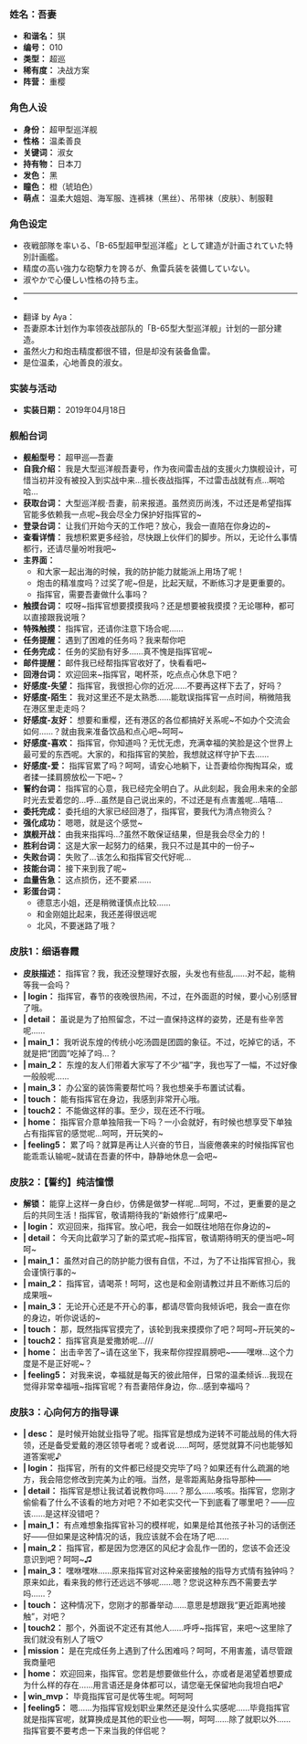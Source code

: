### 姓名：吾妻
* **和谐名：** 猉
* **编号：** 010
* **类型：** 超巡
* **稀有度：** 决战方案
* **阵营：** 重樱


### 角色人设
* **身份：** 超甲型巡洋舰
* **性格：** 温柔善良
* **关键词：** 淑女
* **持有物：** 日本刀
* **发色：** 黑
* **瞳色：** 橙（琥珀色）
* **萌点：** 温柔大姐姐、海军服、连裤袜（黑丝）、吊带袜（皮肤）、制服鞋


### 角色设定
* 夜戦部隊を率いる、「B-65型超甲型巡洋艦」として建造が計画されていた特別計画艦。
* 精度の高い強力な砲撃力を誇るが、魚雷兵装を装備していない。
* 淑やかで心優しい性格の持ち主。
* ----
* 翻译 by Aya：
* 吾妻原本计划作为率领夜战部队的「B-65型大型巡洋舰」计划的一部分建造。
* 虽然火力和炮击精度都很不错，但是却没有装备鱼雷。
* 是位温柔，心地善良的淑女。


### 实装与活动
* **实装日期：** 2019年04月18日


### 舰船台词
* **舰船型号：** 超甲巡—吾妻
* **自我介绍：** 我是大型巡洋舰吾妻号，作为夜间雷击战的支援火力旗舰设计，可惜当初并没有被投入到实战中来…擅长夜战指挥，不过雷击战就有点…啊哈哈…
* **获取台词：** 大型巡洋舰·吾妻，前来报道。虽然资历尚浅，不过还是希望指挥官能多依赖我一点呢~我会尽全力保护好指挥官的~
* **登录台词：** 让我们开始今天的工作吧？放心，我会一直陪在你身边的~
* **查看详情：** 我想积累更多经验，尽快跟上伙伴们的脚步。所以，无论什么事情都行，还请尽量吩咐我吧~
* **主界面：**
  * 和大家一起出海的时候，我的防护能力就能派上用场了呢！
  * 炮击的精准度吗？过奖了呢~但是，比起天赋，不断练习才是更重要的。
  * 指挥官，需要吾妻做什么事吗？
* **触摸台词：** 哎呀~指挥官想要摸摸我吗？还是想要被我摸摸？无论哪种，都可以直接跟我说哦？
* **特殊触摸：** 指挥官，还请你注意下场合呢......
* **任务提醒：** 遇到了困难的任务吗？我来帮你​​吧
* **任务完成：** 任务的奖励有好多……真不愧是指挥官呢~
* **邮件提醒：** 邮件我已经帮指挥官收好了，快看看吧~
* **回港台词：** 欢迎回来~指挥官，喝杯茶，吃点点心休息下吧？
* **好感度-失望：** 指挥官，我很担心你的近况……不要再这样下去了，好吗？
* **好感度-陌生：** 我对这里还不是太熟悉……能耽误指挥官一点时间，稍微陪我在港区里走走吗？
* **好感度-友好：** 想要和重樱，还有港区的各位都搞好关系呢~不如办个交流会如何......？就由我来准备饮品和点心吧~呵呵~
* **好感度-喜欢：** 指挥官，你知道吗？无忧无虑，充满幸福的笑脸是这个世界上最可爱的东西呢。大家的，和指挥官的笑脸，我想就这样守护下去......
* **好感度-爱：** 指挥官累了吗？呵呵，请安心地躺下，让吾妻给你掏掏耳朵，或者揉一揉肩膀放松一下吧~？
* **誓约台词：** 指挥官的心意，我已经完全明白了。从此刻起，我会用未来的全部时光去爱着您的...呼...虽然是自己说出来的，不过还是有点害羞呢...嘻嘻...
* **委托完成：** 委托组的大家已经回港了，指挥官，要我代为清点物资么？
* **强化成功：** 嗯嗯，就是这个感觉~
* **旗舰开战：** 由我来指挥吗…?虽然不敢保证结果，但是我会尽全力的！
* **胜利台词：** 这是大家一起努力的结果，我只不过是其中的一份子~
* **失败台词：** 失败了…该怎么和指挥官交代好呢…
* **技能台词：** 接下来到我了呢~
* **血量告急：** 这点损伤，还不要紧……
* **彩蛋台词：**
  * 德意志小姐，还是稍微谨慎点比较……
  * 和金刚姐比起来，我还差得很远呢
  * 北风，不要迷路了哦？


### 皮肤1：细语春霞
* **皮肤描述：** 指挥官？我，我还没整理好衣服，头发也有些乱......对不起，能稍等我一会吗？
* **| login：** 指挥官，春节的夜晚很热闹，不过，在外面逛的时候，要小心别感冒了哦。
* **| detail：** 虽说是为了拍照留念，不过一直保持这样的姿势，还是有些辛苦呢......
* **| main_1：** 我听说东煌的传统小吃汤圆是团圆的象征。不过，吃掉它的话，不就是把“团圆”吃掉了吗...？
* **| main_2：** 东煌的友人们带着大家写了不少“福”字，我也写了一幅，不过好像一般般呢......
* **| main_3：** 办公室的装饰需要帮忙吗？我也想亲手布置试试看。
* **| touch：** 能有指挥官在身边，我感到非常开心哦。
* **| touch2：** 不能做这样的事。至少，现在还不行哦。
* **| home：** 指挥官介意单独陪我一下吗？一小会就好，有时候也想享受下单独占有指挥官的感觉呢...呵呵，开玩笑的~
* **| feeling5：** 累了吗？就算是再让人兴奋的节日，当疲倦袭来的时候指挥官也能乖乖认输呢~就请在吾妻的怀中，静静地休息一会吧~


### 皮肤2：【誓约】纯洁憧憬
* **解锁：** 能穿上这样一身白纱，仿佛是做梦一样呢…呵呵，不过，更重要的是之后的共同生活！指挥官，敬请期待我的“新娘修行”成果吧~
* **| login：** 欢迎回来，指挥官。放心吧，我会一如既往地陪在你身边的~
* **| detail：** 今天向比叡学习了新的菜式呢~指挥官，敬请期待明天的便当吧~呵呵~
* **| main_1：** 虽然对自己的防护能力很有自信，不过，为了不让指挥官担心，我会谨慎行事的~
* **| main_2：** 指挥官，请喝茶！呵呵，这也是和金刚请教过并且不断练习后的成果哦~
* **| main_3：** 无论开心还是不开心的事，都请尽管向我倾诉吧，我会一直在你的身边，听你说话的~
* **| touch：** 那，既然指挥官摸完了，该轮到我来摸摸你了吧？呵呵~开玩笑的~
* **| touch2：** 指挥官真是爱撒娇呢…///
* **| home：** 出击辛苦了~请在这坐下，我来帮你捏捏肩膀吧~——嘿咻…这个力度是不是正好呢~？
* **| feeling5：** 对我来说，幸福就是每天的彼此陪伴，日常的温柔倾诉…我现在觉得非常幸福哦~指挥官呢？有吾妻陪伴身边，你…感到幸福吗？


### 皮肤3：心向何方的指导课
* **| desc：** 是时候开始就业指导了呢。指挥官是想成为逆转不可能战局的伟大将领，还是备受爱戴的港区领导者呢？或者说……呵呵，感觉就算不问也能够知道答案呢♪
* **| login：** 指挥官，所有的文件都已经提交完毕了吗？如果还有什么疏漏的地方，我会陪您修改到完美为止的哦。当然，是零距离贴身指导那种——
* **| detail：** 指挥官是想让我试着说教你吗……？那么……咳咳。指挥官，您刚才偷偷看了什么不该看的地方对吧？不如老实交代一下到底看了哪里吧？——应该……是这样没错吧？
* **| main_1：** 有点难想象指挥官补习的模样呢，如果是给其他孩子补习的话倒还好——但如果是这种情况的话，我应该就不会在场了吧……
* **| main_2：** 指挥官，都是因为您港区的风纪才会乱作一团的，您该不会还没意识到吧？呵呵~♫
* **| main_3：** 嘿咻嘿咻……原来指挥官对这种亲密接触的指导方式情有独钟吗？原来如此，看来我的修行还远远不够呢……嗯？您说这种东西不需要去学吗……？
* **| touch：** 这种情况下，您刚才的那番举动……意思是想跟我“更近距离地接触”，对吧？
* **| touch2：** 那个，外面说不定还有其他人……呼呼~指挥官，来吧～这里除了我们就没有别人了哦♡
* **| mission：** 是在完成任务上遇到了什么困难吗？呵呵，不用害羞，请尽管跟我商量吧
* **| home：** 欢迎回来，指挥官。您若是想要做些什么，亦或者是渴望着想要成为什么样的存在……用言语还是身体都可以，请您毫无保留地向我坦白吧♪
* **| win_mvp：** 毕竟指挥官可是优等生呢。呵呵呵
* **| feeling5：** 嗯……为指挥官规划职业果然还是没什么实感呢……毕竟指挥官就是指挥官呢，就算换成是其他的职业也——啊，呵呵……除了就职以外……指挥官要不要考虑一下来当我的伴侣呢？
